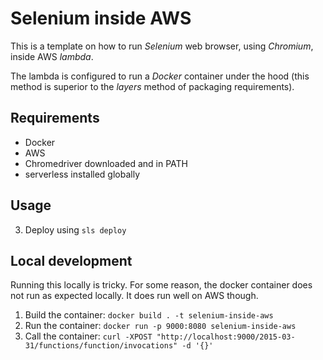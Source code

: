# Selenium inside AWS

This is a template on how to run *Selenium* web browser, using *Chromium*, inside AWS *lambda*.

The lambda is configured to run a *Docker* container under the hood (this method is superior to the *layers* method of packaging requirements).

## Requirements

* Docker
* AWS
* Chromedriver downloaded and in PATH
* serverless installed globally

## Usage


3. Deploy using `sls deploy`

## Local development

Running this locally is tricky. For some reason, the docker container does not run as expected locally. It does run well on AWS though.

1. Build the container: `docker build . -t selenium-inside-aws`
2. Run the container: `docker run -p 9000:8080 selenium-inside-aws`
3. Call the container: `curl -XPOST "http://localhost:9000/2015-03-31/functions/function/invocations" -d '{}'`